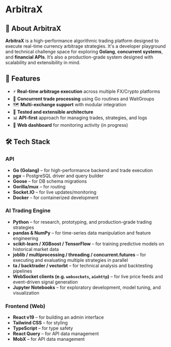 # ArbitraX

## 🧠 About ArbitraX

**ArbitraX** is a high-performance algorithmic trading platform designed to execute real-time currency arbitrage strategies. It's a developer playground and technical challenge space for exploring **Golang**, **concurrent systems**, and **financial APIs**. It’s also a production-grade system designed with scalability and extensibility in mind.

## 🚀 Features

- ⚡ **Real-time arbitrage execution** across multiple FX/Crypto platforms
- 🧮 **Concurrent trade processing** using Go routines and WaitGroups
- 🗺️ **Multi-exchange support** with modular integration
- 🔧 **Tested and extensible architecture**
- 📊 **API-first** approach for managing trades, strategies, and logs
- 💬 **Web dashboard** for monitoring activity (in progress)

## 🛠️ Tech Stack

### API

- **Go (Golang)** – for high-performance backend and trade execution
- **pgx** – PostgreSQL driver and query builder
- **Goose** – for DB schema migrations
- **Gorilla/mux** – for routing
- **Socket.IO** – for live updates/monitoring
- **Docker** – for containerized development

### AI Trading Engine

- **Python** – for research, prototyping, and production-grade trading strategies
- **pandas & NumPy** – for time-series data manipulation and feature engineering
- **scikit-learn / XGBoost / TensorFlow** – for training predictive models on historical market data
- **joblib / multiprocessing / threading / concurrent.futures** – for executing and evaluating multiple strategies in parallel
- **ta / backtrader / vectorbt** – for technical analysis and backtesting pipelines
- **WebSocket clients (e.g. `websockets`, `aiohttp`)** – for live price feeds and event-driven signal generation
- **Jupyter Notebooks** – for exploratory development, model tuning, and visualization

### Frontend (Web)

- **React v19** – for building an admin interface
- **Tailwind CSS** – for styling
- **TypeScript** – for type safety
- **React Query** – for API data management
- **MobX** – for API data management
